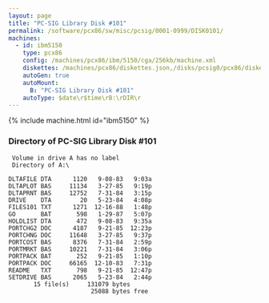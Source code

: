 ```yaml
---
layout: page
title: "PC-SIG Library Disk #101"
permalink: /software/pcx86/sw/misc/pcsig/0001-0999/DISK0101/
machines:
  - id: ibm5150
    type: pcx86
    config: /machines/pcx86/ibm/5150/cga/256kb/machine.xml
    diskettes: /machines/pcx86/diskettes.json,/disks/pcsig0/pcx86/diskettes.json
    autoGen: true
    autoMount:
      B: "PC-SIG Library Disk #101"
    autoType: $date\r$time\rB:\rDIR\r
---
```


{% include machine.html id="ibm5150" %}

### Directory of PC-SIG Library Disk #101

     Volume in drive A has no label
     Directory of A:\

    DLTAFILE DTA      1120   9-08-83   9:03a
    DLTAPLOT BAS     11134   3-27-85   9:19p
    DLTAPRNT BAS     12752   7-31-84   3:15p
    DRIVE    DTA        20   5-23-84   4:08p
    FILES101 TXT      1271  12-16-88   1:48p
    GO       BAT       598   1-29-87   5:07p
    HOLDLIST DTA       472   9-08-83   9:35a
    PORTCHG2 DOC      4187   9-21-85  12:23p
    PORTCHNG DOC     11648   3-27-85   9:37p
    PORTCOST BAS      8376   7-31-84   2:59p
    PORTMRKT BAS     10221   7-31-84   3:06p
    PORTPACK BAT       252   9-21-85   1:10p
    PORTPACK DOC     66165  12-10-83   7:31p
    README   TXT       798   9-21-85  12:47p
    SETDRIVE BAS      2065   5-23-84   2:44p
           15 file(s)     131079 bytes
                           25088 bytes free
